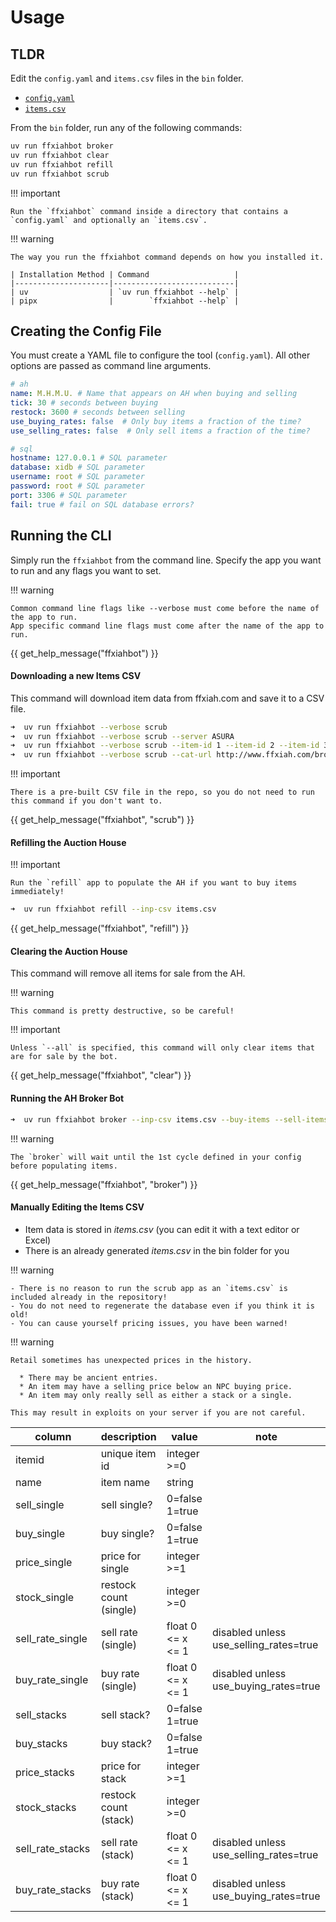 # Usage

## TLDR

Edit the `config.yaml` and `items.csv` files in the `bin` folder.

- [`config.yaml`](https://github.com/AdamGagorik/ffxiahbot/blob/master/bin/config.yaml)
- [`items.csv`](https://github.com/AdamGagorik/ffxiahbot/blob/master/bin/items.csv)

From the `bin` folder, run any of the following commands:

```bash
uv run ffxiahbot broker
uv run ffxiahbot clear
uv run ffxiahbot refill
uv run ffxiahbot scrub
```

!!! important

    Run the `ffxiahbot` command inside a directory that contains a `config.yaml` and optionally an `items.csv`.

!!! warning

    The way you run the ffxiahbot command depends on how you installed it.

    | Installation Method | Command                   |
    |---------------------|---------------------------|
    | uv                  | `uv run ffxiahbot --help` |
    | pipx                |        `ffxiahbot --help` |

## Creating the Config File

You must create a YAML file to configure the tool (`config.yaml`). All other
options are passed as command line arguments.

```yaml
# ah
name: M.H.M.U. # Name that appears on AH when buying and selling
tick: 30 # seconds between buying
restock: 3600 # seconds between selling
use_buying_rates: false  # Only buy items a fraction of the time?
use_selling_rates: false  # Only sell items a fraction of the time?

# sql
hostname: 127.0.0.1 # SQL parameter
database: xidb # SQL parameter
username: root # SQL parameter
password: root # SQL parameter
port: 3306 # SQL parameter
fail: true # fail on SQL database errors?
```

## Running the CLI

Simply run the `ffxiahbot` from the command line. Specify the app you want to
run and any flags you want to set.

!!! warning

    Common command line flags like --verbose must come before the name of the app to run.
    App specific command line flags must come after the name of the app to run.

{{ get_help_message("ffxiahbot") }}

#### Downloading a new Items CSV

This command will download item data from ffxiah.com and save it to a CSV file.

```bash
➜  uv run ffxiahbot --verbose scrub
➜  uv run ffxiahbot --verbose scrub --server ASURA
➜  uv run ffxiahbot --verbose scrub --item-id 1 --item-id 2 --item-id 3
➜  uv run ffxiahbot --verbose scrub --cat-url http://www.ffxiah.com/browse/62/grips
```

!!! important

    There is a pre-built CSV file in the repo, so you do not need to run this command if you don't want to.

{{ get_help_message("ffxiahbot", "scrub") }}

#### Refilling the Auction House

!!! important

    Run the `refill` app to populate the AH if you want to buy items immediately!

```bash
➜  uv run ffxiahbot refill --inp-csv items.csv
```

{{ get_help_message("ffxiahbot", "refill") }}

#### Clearing the Auction House

This command will remove all items for sale from the AH.

!!! warning

    This command is pretty destructive, so be careful!

!!! important

    Unless `--all` is specified, this command will only clear items that are for sale by the bot.

{{ get_help_message("ffxiahbot", "clear") }}

#### Running the AH Broker Bot

```bash
➜  uv run ffxiahbot broker --inp-csv items.csv --buy-items --sell-items
```

!!! warning

    The `broker` will wait until the 1st cycle defined in your config before populating items.

{{ get_help_message("ffxiahbot", "broker") }}

#### Manually Editing the Items CSV

- Item data is stored in _items.csv_ (you can edit it with a text editor or
  Excel)
- There is an already generated _items.csv_ in the bin folder for you

!!! warning

    - There is no reason to run the scrub app as an `items.csv` is included already in the repository!
    - You do not need to regenerate the database even if you think it is old!
    - You can cause yourself pricing issues, you have been warned!

!!! warning

    Retail sometimes has unexpected prices in the history.

      * There may be ancient entries.
      * An item may have a selling price below an NPC buying price.
      * An item may only really sell as either a stack or a single.

    This may result in exploits on your server if you are not careful.

| column           | description            | value             | note                                   |
|------------------|------------------------|-------------------|----------------------------------------|
| itemid           | unique item id         | integer >=0       |                                        |
| name             | item name              | string            |                                        |
| sell_single      | sell single?           | 0=false 1=true    |                                        |
| buy_single       | buy single?            | 0=false 1=true    |                                        |
| price_single     | price for single       | integer >=1       |                                        |
| stock_single     | restock count (single) | integer >=0       |                                        |
| sell_rate_single | sell rate (single)     | float 0 <= x <= 1 | disabled unless use_selling_rates=true |
| buy_rate_single  | buy rate (single)      | float 0 <= x <= 1 | disabled unless use_buying_rates=true  |
| sell_stacks      | sell stack?            | 0=false 1=true    |                                        |
| buy_stacks       | buy stack?             | 0=false 1=true    |                                        |
| price_stacks     | price for stack        | integer >=1       |                                        |
| stock_stacks     | restock count (stack)  | integer >=0       |                                        |
| sell_rate_stacks | sell rate (stack)      | float 0 <= x <= 1 | disabled unless use_selling_rates=true |
| buy_rate_stacks  | buy rate (stack)       | float 0 <= x <= 1 | disabled unless use_buying_rates=true  |
